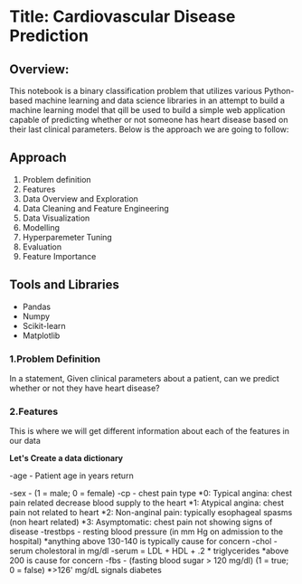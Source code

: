 # **Title:** Cardiovascular Disease Prediction

## **Overview:**
This notebook is a binary classification problem that utilizes various Python-based machine learning and data science libraries in an attempt to build a machine learning model that qill be used to build a simple web application capable of predicting whether or not someone has heart disease based on their last clinical parameters. Below is the approach we are going to follow:

## Approach
1. Problem definition
2. Features
3. Data Overview and Exploration
4. Data Cleaning and Feature Engineering
5. Data Visualization
6. Modelling
7. Hyperparemeter Tuning
8. Evaluation
9. Feature Importance

## Tools and Libraries
- Pandas
- Numpy
- Scikit-learn
- Matplotlib


### 1.Problem Definition
In a statement,
Given clinical parameters about a patient, can we predict whether or not they have heart disease?

### 2.Features
This is where we will get different information about each of the features in our data

**Let's Create a data dictionary**

-age - Patient age in years  return

-sex - (1 = male; 0 = female)
-cp - chest pain type
   *0: Typical angina: chest pain related decrease blood supply to the heart
   *1: Atypical angina: chest pain not related to heart
   *2: Non-anginal pain: typically esophageal spasms (non heart related)
   *3: Asymptomatic: chest pain not showing signs of disease
-trestbps - resting blood pressure (in mm Hg on admission to the hospital) 
   *anything above 130-140 is typically cause for concern
-chol - serum cholestoral in mg/dl
-serum = LDL + HDL + .2 * triglycerides
   *above 200 is cause for concern
-fbs - (fasting blood sugar > 120 mg/dl) (1 = true; 0 = false)
   *>126' mg/dL signals diabetes

